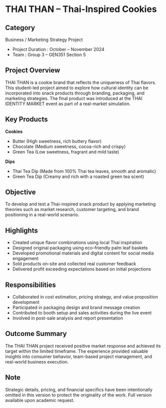 # THAI THAN – Thai-Inspired Cookies

## Category  
Business / Marketing Strategy Project

- Project Duration : October – November 2024  
- Team : Group 3 – GEN351 Section 5

## Project Overview  
THAI THAN is a cookie brand that reflects the uniqueness of Thai flavors. This student-led project aimed to explore how cultural identity can be incorporated into snack products through branding, packaging, and marketing strategies. The final product was introduced at the THAI IDENTITY MARKET event as part of a real-market simulation.

## Key Products  
**Cookies**  
- Butter (High sweetness, rich buttery flavor)  
- Chocolate (Medium sweetness, cocoa-rich and crispy)  
- Green Tea (Low sweetness, fragrant and mild taste)  

**Dips**  
- Thai Tea Dip (Made from 100% Thai tea leaves, smooth and aromatic)  
- Green Tea Dip (Creamy and rich with a roasted green tea scent)

## Objective  
To develop and test a Thai-inspired snack product by applying marketing theories such as market research, customer targeting, and brand positioning in a real-world scenario.

## Highlights  
- Created unique flavor combinations using local Thai inspiration  
- Designed original packaging using eco-friendly palm leaf baskets  
- Developed promotional materials and digital content for social media engagement  
- Sold products on-site and collected real customer feedback  
- Delivered profit exceeding expectations based on initial projections

## Responsibilities  
- Collaborated in cost estimation, pricing strategy, and value proposition development  
- Participated in packaging design and brand message creation  
- Contributed to booth setup and sales activities during the live event  
- Involved in post-sale analysis and report presentation

## Outcome Summary  
The THAI THAN project received positive market response and achieved its target within the limited timeframe. The experience provided valuable insights into consumer behavior, team-based project management, and real-world business execution.

## Note  
Strategic details, pricing, and financial specifics have been intentionally omitted in this version to protect the originality of the work. Full version available upon academic request.
